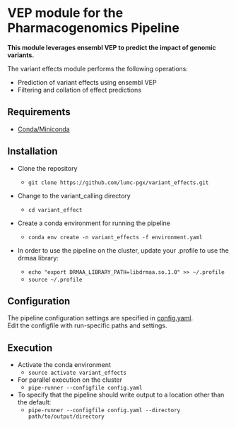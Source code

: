 # VEP module for the Pharmacogenomics Pipeline

**This module leverages ensembl VEP to predict the impact of genomic variants.**  

The variant effects module performs the following operations:
- Prediction of variant effects using ensembl VEP
- Filtering and collation of effect predictions

## Requirements
- [Conda/Miniconda](https://conda.io/miniconda.html)  

## Installation
- Clone the repository
  - `git clone https://github.com/lumc-pgx/variant_effects.git`

- Change to the variant_calling directory
  - `cd variant_effect`

- Create a conda environment for running the pipeline
  - `conda env create -n variant_effects -f environment.yaml`

- In order to use the pipeline on the cluster, update your .profile to use the drmaa library:
  - `echo "export DRMAA_LIBRARY_PATH=libdrmaa.so.1.0" >> ~/.profile`
  - `source ~/.profile`

## Configuration
The pipeline configuration settings are specified in [config.yaml](config.yaml).  
Edit the configfile with run-specific paths and settings.  

## Execution
- Activate the conda environment
  - `source activate variant_effects`
- For parallel execution on the cluster
  - `pipe-runner --configfile config.yaml`
- To specify that the pipeline should write output to a location other than the default:
  - `pipe-runner --configfile config.yaml --directory path/to/output/directory`
